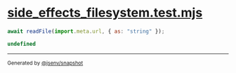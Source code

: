 # [side_effects_filesystem.test.mjs](../../side_effects_filesystem.test.mjs)

```js
await readFile(import.meta.url, { as: "string" });
```

```js
undefined
```

---

<sub>
  Generated by <a href="https://github.com/jsenv/core/tree/main/packages/independent/snapshot">@jsenv/snapshot</a>
</sub>
